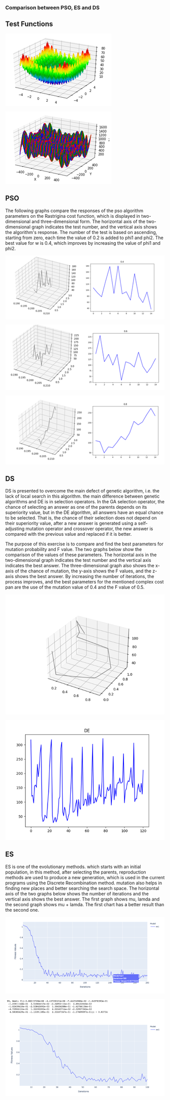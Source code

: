 ### Comparison between PSO, ES and DS


## Test Functions


![alt text](https://github.com/smohammadi96/computational_evolution/blob/main/PSO_ES_DS/images/Rastrigin.png)

![alt text](https://github.com/smohammadi96/computational_evolution/blob/main/PSO_ES_DS/images/Schwefel.png)

## PSO
The following graphs compare the responses of the pso algorithm parameters on the Rastrigina cost function, which is displayed in two-dimensional and three-dimensional form. The horizontal axis of the two-dimensional graph indicates the test number, and the vertical axis shows the algorithm's response. The number of the test is based on ascending, starting from zero, each time the value of 0.2 is added to phi1 and phi2. The best value for w is 0.4, which improves by increasing the value of phi1 and phi2.

![alt text](https://github.com/smohammadi96/computational_evolution/blob/main/PSO_ES_DS/images/0.4.PNG)

![alt text](https://github.com/smohammadi96/computational_evolution/blob/main/PSO_ES_DS/images/0.6.PNG)

![alt text](https://github.com/smohammadi96/computational_evolution/blob/main/PSO_ES_DS/images/0.8.PNG)


## DS
DS is presented to overcome the main defect of genetic algorithm, i.e. the lack of local search in this algorithm. the main difference between genetic algorithms and DE is in selection operators. In the GA selection operator, the chance of selecting an answer as one of the parents depends on its superiority value, but in the DE algorithm, all answers have an equal chance to be selected. That is, the chance of their selection does not depend on their superiority value, after a new answer is generated using a self-adjusting mutation operator and crossover operator, the new answer is compared with the previous value and replaced if it is better.


The purpose of this exercise is to compare and find the best parameters for mutation probability and F value. The two graphs below show the comparison of the values ​​of these parameters. The horizontal axis in the two-dimensional graph indicates the test number and the vertical axis indicates the best answer. The three-dimensional graph also shows the x-axis of the chance of mutation, the y-axis shows the F values, and the z-axis shows the best answer.
By increasing the number of iterations, the process improves, and the best parameters for the mentioned complex cost pan are the use of the mutation value of 0.4 and the F value of 0.5.

![alt text](https://github.com/smohammadi96/computational_evolution/blob/main/PSO_ES_DS/images/DS1.png)

![alt text](https://github.com/smohammadi96/computational_evolution/blob/main/PSO_ES_DS/images/DS2.png)


## ES
ES is one of the evolutionary methods. which starts with an initial population, in this method, after selecting the parents, reproduction methods are used to produce a new generation, which is used in the current programs using the Discrete Recombination method. mutation also helps in finding new places and better searching the search space. The horizontal axis of the two graphs below shows the number of iterations and the vertical axis shows the best answer. The first graph shows mu, lamda and the second graph shows mu + lamda. The first chart has a better result than the second one.

![alt text](https://github.com/smohammadi96/computational_evolution/blob/main/PSO_ES_DS/images/ES1.png)

![alt text](https://github.com/smohammadi96/computational_evolution/blob/main/PSO_ES_DS/images/ES2.png)

